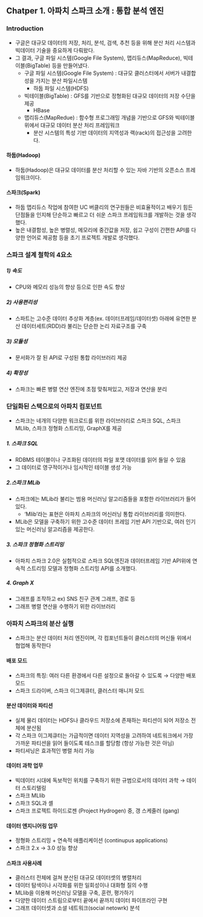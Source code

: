 ## Chatper 1. 아파치 스파크 소개 : 통합 분석 엔진

### Introduction
- 구글은 대규모 데이터의 저장, 처리, 분석, 검색, 추천 등을 위해 분산 처리 시스템과 빅데이터 기술을 중요하게 다뤄왔다.
- 그 결과, 구글 파일 시스템(Google File System), 맵리듀스(MapReduce), 빅테이블(BigTable) 등을 만들어냈다.
    - 구글 파일 시스템(Google File System) : 대규모 클러스터에서 서버가 내결합성을 가지는 분산 파일시스템
        - 하둡 파일 시스템(HDFS)
    - 빅테이블(BigTable) : GFS를 기반으로 정형화된 대규모 데이터의 저장 수단을 제공
        - HBase
    - 맵리듀스(MapRedue) : 함수형 프로그래밍 개념을 기반으로 GFS와 빅테이블 위에서 대규모 데이터 분산 처리 프레임워크
        - 분산 시스템의 특성 기반 데이터의 지역성과 랙(rack)의 접근성을 고려한다.
     
#### 하둡(Hadoop)
- 하둡(Hadoop)은 대규모 데이터를 분산 처리할 수 있는 자바 기반의 오픈소스 프레임워크이다.

#### 스파크(Spark)
- 하둡 맵리듀스 작업에 참여한 UC 버클리의 연구원들은 비효율적이고 배우기 힘든 단점들을 인지해 단순하고 빠르고 더 쉬운 스파크 프레임워크를 개발하는 것을 생각했다.
- 높은 내결함성, 높은 병렬성, 메모리에 중간값을 저장, 쉽고 구성이 간편한 API를 다양한 언어로 제공함 등을 초기 프로젝트 개발로 생각했다.

### 스파크 설계 철학의 4요소
##### 1) 속도
- CPU와 메모리 성능의 향상 등으로 인한 속도 향상
  
##### 2) 사용편리성 
- 스파트는 고수준 데이터 추상화 계층(ex. 데이터프레임/데이터셋) 아래에 유연한 분산 데이터세트(RDD)라 불리는 단순한 논리 자료구조를 구축

##### 3) 모듈성
- 문서화가 잘 된 API로 구성된 통합 라이브러리 제공

##### 4) 확장성
- 스파크는 빠른 병렬 연산 엔진에 초점 맞춰져있고, 저장과 연산을 분리

### 단일화된 스택으로의 아파치 컴포넌트

- 스파크는 네개의 다양한 워크로드를 위한 라이브러리로 스파크 SQL, 스파크 MLlib, 스파크 정형화 스트리밍, GraphX를 제공

##### 1. 스파크 SQL
- RDBMS 테이블이나 구조화된 데이터의 파일 포맷 데이터를 읽어 들일 수 있음
- 그 데이터로 영구적이거나 임시적인 테이블 생성 가능

##### 2.스파크 MLib
- 스파크에는 MLib라 불리는 범용 머신러닝 알고리즘들을 포함한 라이브러리가 들어있다.
    - ‘Mlib’라는 표현은 아파치 스파크의 머신러닝 통합 라이브러리를 의미한다.
- MLib은 모델을 구축하기 위한 고수준 데이터 프레임 기반 API 기반으로, 여러 인기 있는 머신러닝 알고리즘을 제공한다.

##### 3. 스파크 정형화 스트리밍
- 아파치 스파크 2.0은 실험적으로 스파크 SQL엔진과 데이터프레임 기반 API위에 연속적 스트리밍 모델과 정형화 스트리밍 API를 소개했다.

##### 4. Graph X
- 그래프를 조작하고 ex) SNS 친구 관계 그래프, 경로 등
- 그래프 병렬 연산을 수행하기 위한 라이브러리

###  아파치 스파크의 분산 실행
- 스파크는 분산 데이터 처리 엔진이며, 각 컴포넌트들이 클러스터의 머신들 위에서 협업해 동작한다

#### 배포 모드
- 스파크의 특징: 여러 다른 환경에서 다른 설정으로 돌아갈 수 있도록 → 다양한 배포 모드
- 스파크 드라이버, 스파크 이그제큐터, 클러스터 매니저 모드

#### 분산 데이터와 파티션
- 실제 물리 데이터는 HDFS나 클라우드 저장소에 존재하는 파티션이 되어 저장소 전체에 분산됨
- 각 스파크 이그제큐터는 가급적이면 데이터 지역성을 고려하여 네트워크에서 가장 가까운 파티션을 읽어 들이도록 테스크를 할당함 (항상 가능한 것은 아님)
- 파티셔닝은 효과적인 병렬 처리 가능

#### 데이터 과학 업무
- 빅데이터 시대에 독보적인 위치를 구축하기 위한 규범으로서의 데이터 과학 → 데이터 스토리텔링
- 스파크 MLlib
- 스파크 SQL과 셸
- 스파크 프로젝트 하이드로젠 (Project Hydrogen) 중, 갱 스케줄러 (gang)

#### 데이터 엔지니어링 업무
- 정형화 스트리밍 + 연속적 애플리케이션 (continupus applications)
- 스파크 2.x → 3.0 성능 향상

#### 스파크 사용사례
- 클러스터 전체에 걸쳐 분산된 대규모 데이터셋의 병렬처리
- 데이터 탐색이나 시각화를 위한 일회성이나 대화형 질의 수행
- MLlib을 이용해 머신러닝 모델을 구축, 훈련, 평가하기
- 다양한 데이터 스트림으로부터 끝에서 끝까지 데이터 파이프라인 구현
- 그래프 데이터셋과 소셜 네트워크(social netowrk) 분석
